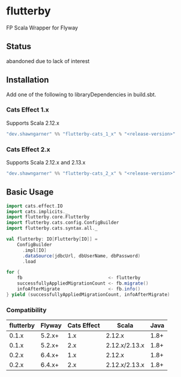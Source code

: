 

# flutterby

FP Scala Wrapper for Flyway

## Status 

abandoned due to lack of interest


## Installation

Add one of the following to libraryDependencies in build.sbt.

### Cats Effect 1.x

Supports Scala 2.12.x

```sbt
"dev.shawngarner" %% "flutterby-cats_1_x" % "<release-version>"
```

### Cats Effect 2.x

Supports Scala 2.12.x and 2.13.x

```sbt
"dev.shawngarner" %% "flutterby-cats_2_x" % "<release-version>"
```

## Basic Usage

```scala
import cats.effect.IO
import cats.implicits._
import flutterby.core.Flutterby
import flutterby.cats.config.ConfigBuilder
import flutterby.cats.syntax.all._

val flutterby: IO[Flutterby[IO]] =
    ConfigBuilder
      .impl[IO]
      .dataSource(jdbcUrl, dbUserName, dbPassword)
      .load

for {
    fb                                <- flutterby
    successfullyAppliedMigrationCount <- fb.migrate()
    infoAfterMigrate                  <- fb.info()
} yield (successfullyAppliedMigrationCount, infoAfterMigrate)
```

### Compatibility

|flutterby|Flyway|Cats Effect|Scala        |Java|
|---------|------|-----------|-------------|----|
|0.1.x    |5.2.x+|1.x        |2.12.x       |1.8+|     
|0.1.x    |5.2.x+|2.x        |2.12.x/2.13.x|1.8+|
|0.2.x    |6.4.x+|1.x        |2.12.x       |1.8+|     
|0.2.x    |6.4.x+|2.x        |2.12.x/2.13.x|1.8+|



